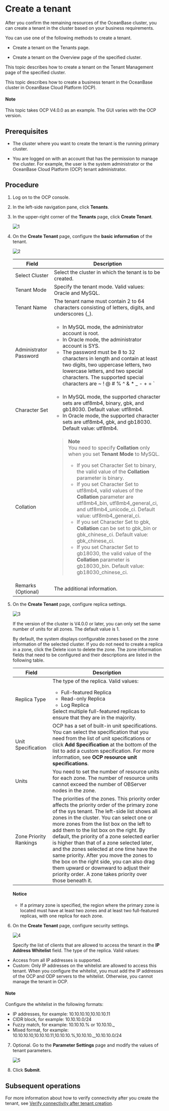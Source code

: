 # Create a tenant

After you confirm the remaining resources of the OceanBase cluster, you can create a tenant in the cluster based on your business requirements.

You can use one of the following methods to create a tenant.

* Create a tenant on the Tenants page.

* Create a tenant on the Overview page of the specified cluster.

This topic describes how to create a tenant on the Tenant Management page of the specified cluster.

This topic describes how to create a business tenant in the OceanBase cluster in OceanBase Cloud Platform (OCP).

  <main id="notice" type='explain'>
    <h4>Note</h4>
    <p>This topic takes OCP V4.0.0 as an example. The GUI varies with the OCP version. </p>
  </main>

## Prerequisites

* The cluster where you want to create the tenant is the running primary cluster.

* You are logged on with an account that has the permission to manage the cluster. For example, the user is the system administrator or the OceanBase Cloud Platform (OCP) tenant administrator.

## Procedure

1. Log on to the OCP console.

2. In the left-side navigation pane, click **Tenants**.

3. In the upper-right corner of the **Tenants** page, click **Create Tenant**.

   ![1](https://obbusiness-private.oss-cn-shanghai.aliyuncs.com/doc/img/observer-enterprise/V4.0.0/4.deploy-the-oceanbase-database/OCP/11%E7%A7%9F%E6%88%B7%E5%88%97%E8%A1%A8.png)

4. On the **Create Tenant** page, configure the **basic information** of the tenant.

   ![2](https://obbusiness-private.oss-cn-shanghai.aliyuncs.com/doc/img/observer-enterprise/V4.0.0/4.deploy-the-oceanbase-database/OCP/12%E6%96%B0%E5%BB%BA%E7%A7%9F%E6%88%B7%E5%9F%BA%E7%A1%80%E4%BF%A1%E6%81%AF.png)

   | Field | Description |
   |-------------|--------------|
   | Select Cluster | Select the cluster in which the tenant is to be created.  |
   | Tenant Mode | Specify the tenant mode. Valid values: Oracle and MySQL.  |
   | Tenant Name | The tenant name must contain 2 to 64 characters consisting of letters, digits, and underscores (_).  |
   | Administrator Password | <ul><li>In MySQL mode, the administrator account is root. </li><li>In Oracle mode, the administrator account is SYS. </li><li>The password must be 8 to 32 characters in length and contain at least two digits, two uppercase letters, two lowercase letters, and two special characters. The supported special characters are ~ ! @ # % ^ & * _ - + = ` | (){}[]:;',.?/</li></ul> |
   | Character Set | <ul><li>In MySQL mode, the supported character sets are utf8mb4, binary, gbk, and gb18030. Default value: utf8mb4. </li><li> In Oracle mode, the supported character sets are utf8mb4, gbk, and gb18030. Default value: utf8mb4. </li></ul> |
   | Collation | <blockquote><b>Note </b></br>You need to specify **Collation** only when you set **Tenant Mode** to MySQL. <ul><li>If you set Character Set to binary, the valid value of the <b>Collation</b> parameter is binary. </li><li>If you set Character Set to utf8mb4, valid values of the <b>Collation</b> parameter are utf8mb4_bin, utf8mb4_general_ci, and utf8mb4_unicode_ci. Default value: utf8mb4_general_ci. </li><li>If you set Character Set to gbk, <b>Collation</b> can be set to gbk_bin or gbk_chinese_ci. Default value: gbk_chinese_ci. </li><li>If you set Character Set to gb18030, the valid value of the <b>Collation</b> parameter is gb18030_bin. Default value: gb18030_chinese_ci. </li></ul></blockquote> |
   | Remarks (Optional) | The additional information.  |

5. On the **Create Tenant** page, configure replica settings.

   ![3](https://obbusiness-private.oss-cn-shanghai.aliyuncs.com/doc/img/observer-enterprise/V4.0.0/4.deploy-the-oceanbase-database/OCP/13%E5%89%AF%E6%9C%AC%E8%AE%BE%E7%BD%AE.png)

   If the version of the cluster is V4.0.0 or later, you can only set the same number of units for all zones. The default value is 1.

   By default, the system displays configurable zones based on the zone information of the selected cluster. If you do not need to create a replica in a zone, click the Delete icon to delete the zone. The zone information fields that need to be configured and their descriptions are listed in the following table.

   | Field | Description |
   |---------------|---------------|
   | Replica Type | The type of the replica. Valid values:<ul><li>Full-featured Replica</li><li>Read-only Replica</li><li>Log Replica</li></ul>Select multiple full-featured replicas to ensure that they are in the majority.  |
   | Unit Specification | OCP has a set of built-in unit specifications. You can select the specification that you need from the list of unit specifications or click **Add Specification** at the bottom of the list to add a custom specification. For more information, see **OCP resource unit specifications**.  |
   | Units | You need to set the number of resource units for each zone. The number of resource units cannot exceed the number of OBServer nodes in the zone.  |
   | Zone Priority Rankings | The priorities of the zones. This priority order affects the priority order of the primary zone of the sys tenant.  The left-side list shows all zones in the cluster.  You can select one or more zones from the list box on the left to add them to the list box on the right. By default, the priority of a zone selected earlier is higher than that of a zone selected later, and the zones selected at one time have the same priority.  After you move the zones to the box on the right side, you can also drag them upward or downward to adjust their priority order. A zone takes priority over those beneath it.  |

   <main id="notice" type='notice'>
     <h4>Notice</h4>
     <ul>
     <li>If a primary zone is specified, the region where the primary zone is located must have at least two zones and at least two full-featured replicas, with one replica for each zone. </li>
    </ul>
   </main>

6. On the **Create Tenant** page, configure security settings.

   ![4](https://obbusiness-private.oss-cn-shanghai.aliyuncs.com/doc/img/observer-enterprise/V4.0.0/4.deploy-the-oceanbase-database/OCP/14%E5%AE%89%E5%85%A8%E8%AE%BE%E7%BD%AE.png)

   Specify the list of clients that are allowed to access the tenant in the **IP Address Whitelist** field. The type of the replica. Valid values:

<ul>
   <li>Access from all IP addresses is supported. </li>
   <li>Custom: Only IP addresses on the whitelist are allowed to access this tenant. When you configure the whitelist, you must add the IP addresses of the OCP and ODP servers to the whitelist. Otherwise, you cannot manage the tenant in OCP. </li>
   </ul>

   <main id="notice" type='explain'>
     <h4>Note</h4>
     <p>Configure the whitelist in the following formats:</p>
     <ul>
     <li>IP addresses, for example: 10.10.10.10,10.10.10.11</li>
     <li>CIDR block, for example: 10.10.10.0/24</li>
     <li>Fuzzy match, for example: 10.10.10.% or 10.10.10._</li>
     <li>Mixed format, for example: 10.10.10.10,10.10.10.11,10.10.10.%,10.10.10._,10.10.10.0/24</li>
     </ul>
   </main>

7. Optional. Go to the **Parameter Settings** page and modify the values of tenant parameters.

   ![5](https://obbusiness-private.oss-cn-shanghai.aliyuncs.com/doc/img/observer-enterprise/V4.0.0/4.deploy-the-oceanbase-database/OCP/15%E5%8F%82%E6%95%B0%E8%AE%BE%E7%BD%AE.png)

8. Click **Submit**.

## Subsequent operations

For more information about how to verify connectivity after you create the tenant, see [Verify connectivity after tenant creation](3.verify-after-deployment.md).
